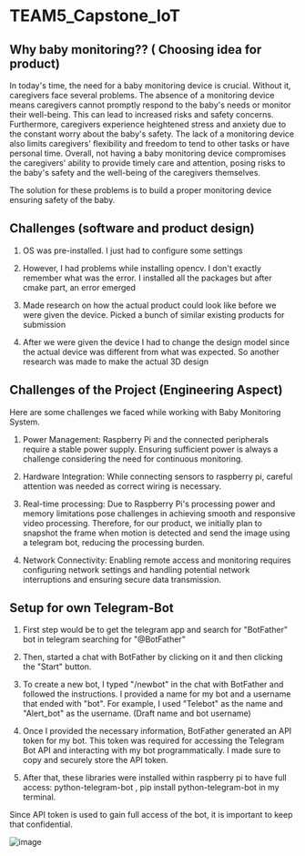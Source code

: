 # TEAM5_Capstone_IoT

## Why baby monitoring?? ( Choosing idea for product)
In today's time, the need for a baby monitoring device is crucial. Without it, caregivers face several problems. The absence of a monitoring device means caregivers cannot promptly respond to the baby's needs or monitor their well-being. This can lead to increased risks and safety concerns. Furthermore, caregivers experience heightened stress and anxiety due to the constant worry about the baby's safety. The lack of a monitoring device also limits caregivers' flexibility and freedom to tend to other tasks or have personal time. Overall, not having a baby monitoring device compromises the caregivers' ability to provide timely care and attention, posing risks to the baby's safety and the well-being of the caregivers themselves.

The solution for these problems is to build a proper monitoring device ensuring safety of the baby.

## Challenges (software and product design)
1) OS was pre-installed. I just had to configure some settings

2) However, I had problems while installing opencv. I don't exactly remember what was the error. I installed all the packages but after cmake part, an error emerged

3) Made research on how the actual product could look like before we were given the device. Picked a bunch of similar existing products for submission

4) After we were given the device I had to change the design model since the actual device was different from what was expected. So another research was made to make the actual 3D design

## Challenges of the Project (Engineering Aspect)
Here are some challenges we faced while working with Baby Monitoring System.

  1) Power Management: Raspberry Pi and the connected peripherals require a stable power supply. Ensuring sufficient power is always a challenge considering the need for continuous monitoring.

  2)  Hardware Integration: While connecting sensors to raspberry pi, careful attention was needed as correct wiring is necessary.

  3)  Real-time processing: Due to Raspberry Pi's processing power and memory limitations pose challenges in achieving smooth and responsive video processing. Therefore, for our product, we initially plan to snapshot the frame when motion is detected and send the image using a telegram bot, reducing the processing burden.

  4)  Network Connectivity: Enabling remote access and monitoring requires configuring network settings and handling potential network interruptions and ensuring secure data transmission. 
  
  ## Setup for own Telegram-Bot
  1) First step would be to get the telegram app and search for "BotFather" bot in telegram searching for "@BotFather"

  2) Then, started a chat with BotFather by clicking on it and then clicking the "Start" button.

  3) To create a new bot, I typed "/newbot" in the chat with BotFather and followed the instructions. I provided a name for my bot and a username that ended with "bot". For example, I used "Telebot" as the name and "Alert_bot" as the username. (Draft name and bot username)

  4) Once I provided the necessary information, BotFather generated an API token for my bot. This token was required for accessing the Telegram Bot API and interacting with my bot programmatically. I made sure to copy and securely store the API token.

  5) After that, these libraries were installed within raspberry pi to have full access:  python-telegram-bot , pip install python-telegram-bot in my terminal.

Since API token is used to gain full access of the bot, it is important to keep that confidential.

![image](https://github.com/team-spiders/TEAM5_Capstone_IoT/assets/115747921/1205b22d-5f35-4d3c-ae05-1b0b17457a1d)
